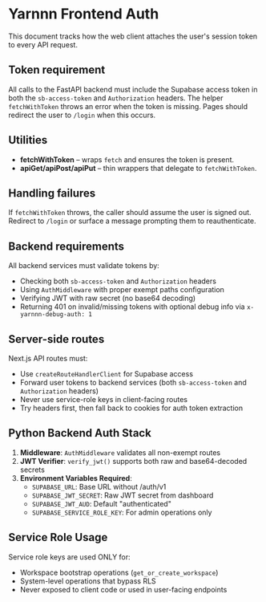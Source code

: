 # Yarnnn Frontend Auth

This document tracks how the web client attaches the user's session token to every API request.

## Token requirement

All calls to the FastAPI backend must include the Supabase access token in both the `sb-access-token` and `Authorization` headers. The helper `fetchWithToken` throws an error when the token is missing. Pages should redirect the user to `/login` when this occurs.

## Utilities

- **fetchWithToken** – wraps `fetch` and ensures the token is present.
- **apiGet/apiPost/apiPut** – thin wrappers that delegate to `fetchWithToken`.

## Handling failures

If `fetchWithToken` throws, the caller should assume the user is signed out. Redirect to `/login` or surface a message prompting them to reauthenticate.

## Backend requirements

All backend services must validate tokens by:
- Checking both `sb-access-token` and `Authorization` headers
- Using `AuthMiddleware` with proper exempt paths configuration
- Verifying JWT with raw secret (no base64 decoding)
- Returning 401 on invalid/missing tokens with optional debug info via `x-yarnnn-debug-auth: 1`

## Server-side routes

Next.js API routes must:
- Use `createRouteHandlerClient` for Supabase access
- Forward user tokens to backend services (both `sb-access-token` and `Authorization` headers)
- Never use service-role keys in client-facing routes
- Try headers first, then fall back to cookies for auth token extraction

## Python Backend Auth Stack

1. **Middleware**: `AuthMiddleware` validates all non-exempt routes
2. **JWT Verifier**: `verify_jwt()` supports both raw and base64-decoded secrets
3. **Environment Variables Required**:
   - `SUPABASE_URL`: Base URL without /auth/v1
   - `SUPABASE_JWT_SECRET`: Raw JWT secret from dashboard
   - `SUPABASE_JWT_AUD`: Default "authenticated"
   - `SUPABASE_SERVICE_ROLE_KEY`: For admin operations only

## Service Role Usage

Service role keys are used ONLY for:
- Workspace bootstrap operations (`get_or_create_workspace`)
- System-level operations that bypass RLS
- Never exposed to client code or used in user-facing endpoints

